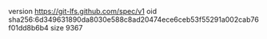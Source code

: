 version https://git-lfs.github.com/spec/v1
oid sha256:6d349631890da8030e588c8ad20474ece6ceb53f55291a002cab76f01dd8b6b4
size 9367
